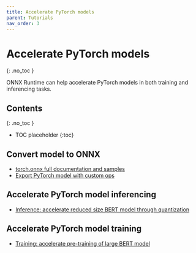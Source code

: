 ```yaml
---
title: Accelerate PyTorch models
parent: Tutorials
nav_order: 3
---
```

# Accelerate PyTorch models
{: .no_toc }

ONNX Runtime can help accelerate PyTorch models in both training and inferencing tasks.

## Contents
{: .no_toc }

* TOC placeholder
{:toc}

## Convert model to ONNX

* [torch.onnx full documentation and samples](https://pytorch.org/docs/stable/onnx.html)
* [Export PyTorch model with custom ops](./export-pytorch-model.md)

## Accelerate PyTorch model inferencing

* [Inference: accelerate reduced size BERT model through quantization](https://github.com/microsoft/onnxruntime/blob/master/onnxruntime/python/tools/quantization/notebooks/Bert-GLUE_OnnxRuntime_quantization.ipynb)

## Accelerate PyTorch model training

* [Training: accelerate pre-training of large BERT model](https://github.com/microsoft/onnxruntime-training-examples/tree/master/nvidia-bert)